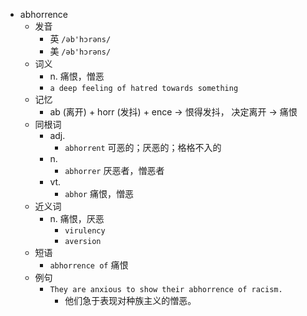 - abhorrence
  - 发音
    - 英 `/əb'hɔrəns/`
    - 美 `/əb'hɔrəns/`
  - 词义
    - n. 痛恨，憎恶
    - `a deep feeling of hatred towards something`
  - 记忆
    - ab (离开) + horr (发抖) + ence → 恨得发抖， 决定离开 → 痛恨
  - 同根词
    - adj.
      - `abhorrent` 可恶的；厌恶的；格格不入的
    - n.
      - `abhorrer` 厌恶者，憎恶者
    - vt.
      - `abhor` 痛恨，憎恶
  - 近义词
    - n. 痛恨，厌恶
      - `virulency`
      - `aversion`
  - 短语
    - `abhorrence of` 痛恨 
  - 例句
    - `They are anxious to show their abhorrence of racism.`
      - 他们急于表现对种族主义的憎恶。

